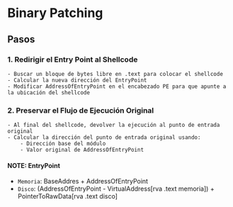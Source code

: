 # Binary Patching 

## Pasos

### 1. Redirigir el Entry Point al Shellcode
    - Buscar un bloque de bytes libre en .text para colocar el shellcode
    - Calcular la nueva dirección del EntryPoint
    - Modificar AddressOfEntryPoint en el encabezado PE para que apunte a la ubicación del shellcode

### 2. Preservar el Flujo de Ejecución Original
    - Al final del shellcode, devolver la ejecución al punto de entrada original
    - Calcular la dirección del punto de entrada original usando:
        - Dirección base del módulo
        - Valor original de AddressOfEntryPoint

#### NOTE: EntryPoint
- ``Memoria``: BaseAddres + AddressOfEntryPoint
- ``Disco``: (AddressOfEntryPoint - VirtualAddress[rva .text memoria]) + PointerToRawData[rva .text disco]